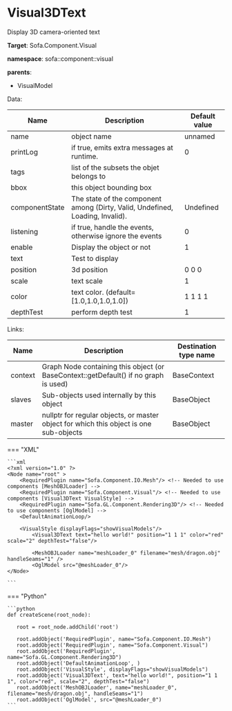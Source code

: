 # Visual3DText

Display 3D camera-oriented text


__Target__: Sofa.Component.Visual

__namespace__: sofa::component::visual

__parents__:

- VisualModel

Data: 

<table>
    <thead>
        <tr>
            <th>Name</th>
            <th>Description</th>
            <th>Default value</th>
        </tr>
    </thead>
    <tbody>
	<tr>
		<td>name</td>
		<td>
object name
		</td>
		<td>unnamed</td>
	</tr>
	<tr>
		<td>printLog</td>
		<td>
if true, emits extra messages at runtime.
		</td>
		<td>0</td>
	</tr>
	<tr>
		<td>tags</td>
		<td>
list of the subsets the objet belongs to
		</td>
		<td></td>
	</tr>
	<tr>
		<td>bbox</td>
		<td>
this object bounding box
		</td>
		<td></td>
	</tr>
	<tr>
		<td>componentState</td>
		<td>
The state of the component among (Dirty, Valid, Undefined, Loading, Invalid).
		</td>
		<td>Undefined</td>
	</tr>
	<tr>
		<td>listening</td>
		<td>
if true, handle the events, otherwise ignore the events
		</td>
		<td>0</td>
	</tr>
	<tr>
		<td>enable</td>
		<td>
Display the object or not
		</td>
		<td>1</td>
	</tr>
	<tr>
		<td>text</td>
		<td>
Test to display
		</td>
		<td></td>
	</tr>
	<tr>
		<td>position</td>
		<td>
3d position
		</td>
		<td>0 0 0</td>
	</tr>
	<tr>
		<td>scale</td>
		<td>
text scale
		</td>
		<td>1</td>
	</tr>
	<tr>
		<td>color</td>
		<td>
text color. (default=[1.0,1.0,1.0,1.0])
		</td>
		<td>1 1 1 1</td>
	</tr>
	<tr>
		<td>depthTest</td>
		<td>
perform depth test
		</td>
		<td>1</td>
	</tr>

</tbody>
</table>

Links: 


| Name | Description | Destination type name |
| ---- | ----------- | --------------------- |
|context|Graph Node containing this object (or BaseContext::getDefault() if no graph is used)|BaseContext|
|slaves|Sub-objects used internally by this object|BaseObject|
|master|nullptr for regular objects, or master object for which this object is one sub-objects|BaseObject|

=== "XML"

    ```xml
    <?xml version="1.0" ?>
    <Node name="root" >
        <RequiredPlugin name="Sofa.Component.IO.Mesh"/> <!-- Needed to use components [MeshOBJLoader] -->
        <RequiredPlugin name="Sofa.Component.Visual"/> <!-- Needed to use components [Visual3DText VisualStyle] -->
        <RequiredPlugin name="Sofa.GL.Component.Rendering3D"/> <!-- Needed to use components [OglModel] -->
        <DefaultAnimationLoop/>
        
    	<VisualStyle displayFlags="showVisualModels"/>
            <Visual3DText text="hello world!" position="1 1 1" color="red" scale="2" depthTest="false"/>
            
            <MeshOBJLoader name="meshLoader_0" filename="mesh/dragon.obj" handleSeams="1" />
            <OglModel src="@meshLoader_0"/>
    </Node>

    ```

=== "Python"

    ```python
    def createScene(root_node):

       root = root_node.addChild('root')

       root.addObject('RequiredPlugin', name="Sofa.Component.IO.Mesh")
       root.addObject('RequiredPlugin', name="Sofa.Component.Visual")
       root.addObject('RequiredPlugin', name="Sofa.GL.Component.Rendering3D")
       root.addObject('DefaultAnimationLoop', )
       root.addObject('VisualStyle', displayFlags="showVisualModels")
       root.addObject('Visual3DText', text="hello world!", position="1 1 1", color="red", scale="2", depthTest="false")
       root.addObject('MeshOBJLoader', name="meshLoader_0", filename="mesh/dragon.obj", handleSeams="1")
       root.addObject('OglModel', src="@meshLoader_0")
    ```

